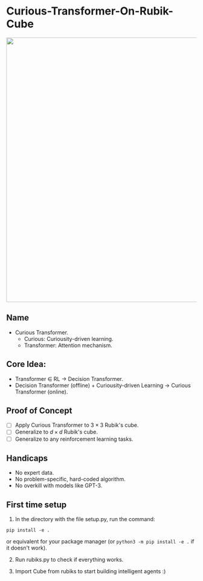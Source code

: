 # Curious-Transformer-On-Rubik-Cube


<p align="center">
<img src="https://i.redd.it/i0mrjegmtau81.jpg"
     width="700" />
</p>

## Name
- Curious Transformer.
     - Curious: Curiousity-driven learning.
     - Transformer: Attention mechanism.
     
## Core Idea:
- Transformer $\in$ RL $\rightarrow$ Decision Transformer.
- Decision Transformer (offline) + Curiousity-driven Learning $\rightarrow$ Curious Transformer (online).

## Proof of Concept
- [ ] Apply Curious Transformer to $3 \times 3$ Rubik's cube.
- [ ] Generalize to $d \times d$ Rubik's cube.
- [ ] Generalize to any reinforcement learning tasks.

## Handicaps
- No expert data.
- No problem-specific, hard-coded algorithm.
- No overkill with models like GPT-3.

## First time setup
1. In the directory with the file setup.py, run the command:
```Shell
pip install -e .
```
or equivalent for your package manager (or `python3 -m pip install -e .` if it doesn't work).

2. Run rubiks.py to check if everything works.

3. Import Cube from rubiks to start building intelligent agents :)


